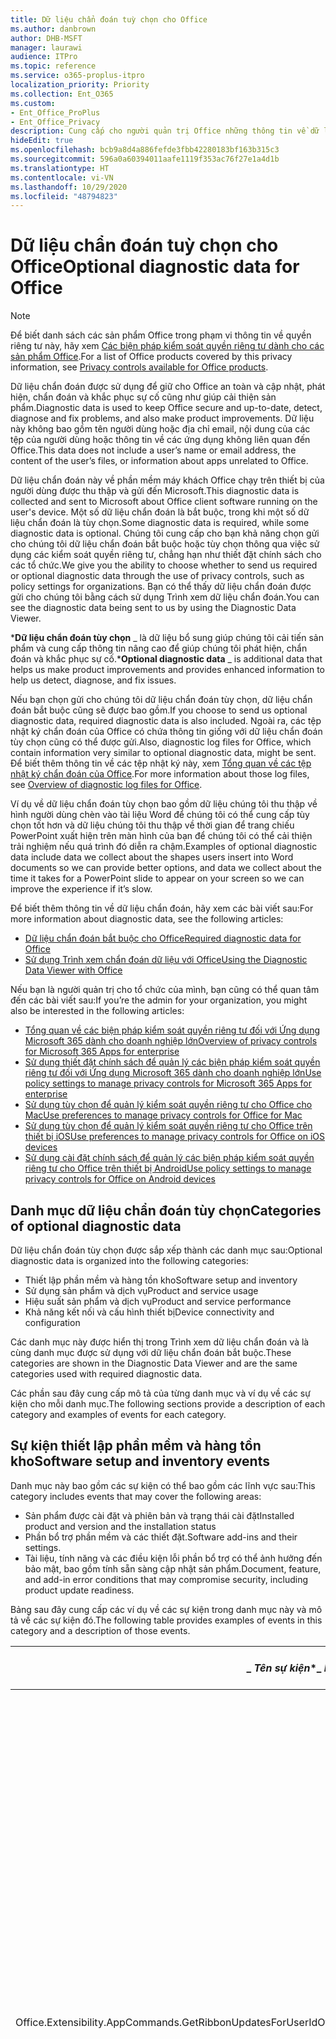 ```yaml
---
title: Dữ liệu chẩn đoán tuỳ chọn cho Office
ms.author: danbrown
author: DHB-MSFT
manager: laurawi
audience: ITPro
ms.topic: reference
ms.service: o365-proplus-itpro
localization_priority: Priority
ms.collection: Ent_O365
ms.custom:
- Ent_Office_ProPlus
- Ent_Office_Privacy
description: Cung cấp cho người quản trị Office những thông tin về dữ liệu chẩn đoán tùy chọn trong Office, bao gồm một số sự kiện ví dụ.
hideEdit: true
ms.openlocfilehash: bcb9a8d4a886fefde3fbb42280183bf163b315c3
ms.sourcegitcommit: 596a0a60394011aafe1119f353ac76f27e1a4d1b
ms.translationtype: HT
ms.contentlocale: vi-VN
ms.lasthandoff: 10/29/2020
ms.locfileid: "48794823"
---
```

# <a name="optional-diagnostic-data-for-office"></a><span data-ttu-id="0228f-103">Dữ liệu chẩn đoán tuỳ chọn cho Office</span><span class="sxs-lookup"><span data-stu-id="0228f-103">Optional diagnostic data for Office</span></span>

> [!NOTE]
> <span data-ttu-id="0228f-104">Để biết danh sách các sản phẩm Office trong phạm vi thông tin về quyền riêng tư này, hãy xem [Các biện pháp kiểm soát quyền riêng tư dành cho các sản phẩm Office](products-versions-privacy-controls.md).</span><span class="sxs-lookup"><span data-stu-id="0228f-104">For a list of Office products covered by this privacy information, see [Privacy controls available for Office products](products-versions-privacy-controls.md).</span></span>

<span data-ttu-id="0228f-105">Dữ liệu chẩn đoán được sử dụng để giữ cho Office an toàn và cập nhật, phát hiện, chẩn đoán và khắc phục sự cố cũng như giúp cải thiện sản phẩm.</span><span class="sxs-lookup"><span data-stu-id="0228f-105">Diagnostic data is used to keep Office secure and up-to-date, detect, diagnose and fix problems, and also make product improvements.</span></span> <span data-ttu-id="0228f-106">Dữ liệu này không bao gồm tên người dùng hoặc địa chỉ email, nội dung của các tệp của người dùng hoặc thông tin về các ứng dụng không liên quan đến Office.</span><span class="sxs-lookup"><span data-stu-id="0228f-106">This data does not include a user’s name or email address, the content of the user’s files, or information about apps unrelated to Office.</span></span>

<span data-ttu-id="0228f-107">Dữ liệu chẩn đoán này về phần mềm máy khách Office chạy trên thiết bị của người dùng được thu thập và gửi đến Microsoft.</span><span class="sxs-lookup"><span data-stu-id="0228f-107">This diagnostic data is collected and sent to Microsoft about Office client software running on the user's device.</span></span> <span data-ttu-id="0228f-108">Một số dữ liệu chẩn đoán là bắt buộc, trong khi một số dữ liệu chẩn đoán là tùy chọn.</span><span class="sxs-lookup"><span data-stu-id="0228f-108">Some diagnostic data is required, while some diagnostic data is optional.</span></span> <span data-ttu-id="0228f-109">Chúng tôi cung cấp cho bạn khả năng chọn gửi cho chúng tôi dữ liệu chẩn đoán bắt buộc hoặc tùy chọn thông qua việc sử dụng các kiểm soát quyền riêng tư, chẳng hạn như thiết đặt chính sách cho các tổ chức.</span><span class="sxs-lookup"><span data-stu-id="0228f-109">We give you the ability to choose whether to send us required or optional diagnostic data through the use of privacy controls, such as policy settings for organizations.</span></span> <span data-ttu-id="0228f-110">Bạn có thể thấy dữ liệu chẩn đoán được gửi cho chúng tôi bằng cách sử dụng Trình xem dữ liệu chẩn đoán.</span><span class="sxs-lookup"><span data-stu-id="0228f-110">You can see the diagnostic data being sent to us by using the Diagnostic Data Viewer.</span></span>

<span data-ttu-id="0228f-111">\***Dữ liệu chẩn đoán tùy chọn** _ là dữ liệu bổ sung giúp chúng tôi cải tiến sản phẩm và cung cấp thông tin nâng cao để giúp chúng tôi phát hiện, chẩn đoán và khắc phục sự cố.</span><span class="sxs-lookup"><span data-stu-id="0228f-111">\***Optional diagnostic data** _ is additional data that helps us make product improvements and provides enhanced information to help us detect, diagnose, and fix issues.</span></span>

<span data-ttu-id="0228f-112">Nếu bạn chọn gửi cho chúng tôi dữ liệu chẩn đoán tùy chọn, dữ liệu chẩn đoán bắt buộc cũng sẽ được bao gồm.</span><span class="sxs-lookup"><span data-stu-id="0228f-112">If you choose to send us optional diagnostic data, required diagnostic data is also included.</span></span> <span data-ttu-id="0228f-113">Ngoài ra, các tệp nhật ký chẩn đoán của Office có chứa thông tin giống với dữ liệu chẩn đoán tùy chọn cũng có thể được gửi.</span><span class="sxs-lookup"><span data-stu-id="0228f-113">Also, diagnostic log files for Office, which contain information very similar to optional diagnostic data, might be sent.</span></span> <span data-ttu-id="0228f-114">Để biết thêm thông tin về các tệp nhật ký này, xem [Tổng quan về các tệp nhật ký chẩn đoán của Office](https://support.microsoft.com/office/fba86aac-70dc-4858-ae1f-ec2034346cdf).</span><span class="sxs-lookup"><span data-stu-id="0228f-114">For more information about those log files, see [Overview of diagnostic log files for Office](https://support.microsoft.com/office/fba86aac-70dc-4858-ae1f-ec2034346cdf).</span></span>

<span data-ttu-id="0228f-115">Ví dụ về dữ liệu chẩn đoán tùy chọn bao gồm dữ liệu chúng tôi thu thập về hình người dùng chèn vào tài liệu Word để chúng tôi có thể cung cấp tùy chọn tốt hơn và dữ liệu chúng tôi thu thập về thời gian để trang chiếu PowerPoint xuất hiện trên màn hình của bạn để chúng tôi có thể cải thiện trải nghiệm nếu quá trình đó diễn ra chậm.</span><span class="sxs-lookup"><span data-stu-id="0228f-115">Examples of optional diagnostic data include data we collect about the shapes users insert into Word documents so we can provide better options, and data we collect about the time it takes for a PowerPoint slide to appear on your screen so we can improve the experience if it’s slow.</span></span>

<span data-ttu-id="0228f-116">Để biết thêm thông tin về dữ liệu chẩn đoán, hãy xem các bài viết sau:</span><span class="sxs-lookup"><span data-stu-id="0228f-116">For more information about diagnostic data, see the following articles:</span></span>

- [<span data-ttu-id="0228f-117">Dữ liệu chẩn đoán bắt buộc cho Office</span><span class="sxs-lookup"><span data-stu-id="0228f-117">Required diagnostic data for Office</span></span>](required-diagnostic-data.md)
- [<span data-ttu-id="0228f-118">Sử dụng Trình xem chẩn đoán dữ liệu với Office</span><span class="sxs-lookup"><span data-stu-id="0228f-118">Using the Diagnostic Data Viewer with Office</span></span>](https://support.microsoft.com/office/cf761ce9-d805-4c60-a339-4e07f3182855)

<span data-ttu-id="0228f-119">Nếu bạn là người quản trị cho tổ chức của mình, bạn cũng có thể quan tâm đến các bài viết sau:</span><span class="sxs-lookup"><span data-stu-id="0228f-119">If you’re the admin for your organization, you might also be interested in the following articles:</span></span>

- [<span data-ttu-id="0228f-120">Tổng quan về các biện pháp kiểm soát quyền riêng tư đối với Ứng dụng Microsoft 365 dành cho doanh nghiệp lớn</span><span class="sxs-lookup"><span data-stu-id="0228f-120">Overview of privacy controls for Microsoft 365 Apps for enterprise</span></span>](overview-privacy-controls.md)
- [<span data-ttu-id="0228f-121">Sử dụng thiết đặt chính sách để quản lý các biện pháp kiểm soát quyền riêng tư đối với Ứng dụng Microsoft 365 dành cho doanh nghiệp lớn</span><span class="sxs-lookup"><span data-stu-id="0228f-121">Use policy settings to manage privacy controls for Microsoft 365 Apps for enterprise</span></span>](manage-privacy-controls.md)
- [<span data-ttu-id="0228f-122">Sử dụng tùy chọn để quản lý kiểm soát quyền riêng tư cho Office cho Mac</span><span class="sxs-lookup"><span data-stu-id="0228f-122">Use preferences to manage privacy controls for Office for Mac</span></span>](mac-privacy-preferences.md)
- [<span data-ttu-id="0228f-123">Sử dụng tùy chọn để quản lý kiểm soát quyền riêng tư cho Office trên thiết bị iOS</span><span class="sxs-lookup"><span data-stu-id="0228f-123">Use preferences to manage privacy controls for Office on iOS devices</span></span>](ios-privacy-preferences.md)
- [<span data-ttu-id="0228f-124">Sử dụng cài đặt chính sách để quản lý các biện pháp kiểm soát quyền riêng tư cho Office trên thiết bị Android</span><span class="sxs-lookup"><span data-stu-id="0228f-124">Use policy settings to manage privacy controls for Office on Android devices</span></span>](android-privacy-controls.md)

## <a name="categories-of-optional-diagnostic-data"></a><span data-ttu-id="0228f-125">Danh mục dữ liệu chẩn đoán tùy chọn</span><span class="sxs-lookup"><span data-stu-id="0228f-125">Categories of optional diagnostic data</span></span>

<span data-ttu-id="0228f-126">Dữ liệu chẩn đoán tùy chọn được sắp xếp thành các danh mục sau:</span><span class="sxs-lookup"><span data-stu-id="0228f-126">Optional diagnostic data is organized into the following categories:</span></span>

- <span data-ttu-id="0228f-127">Thiết lập phần mềm và hàng tồn kho</span><span class="sxs-lookup"><span data-stu-id="0228f-127">Software setup and inventory</span></span>
- <span data-ttu-id="0228f-128">Sử dụng sản phẩm và dịch vụ</span><span class="sxs-lookup"><span data-stu-id="0228f-128">Product and service usage</span></span>
- <span data-ttu-id="0228f-129">Hiệu suất sản phẩm và dịch vụ</span><span class="sxs-lookup"><span data-stu-id="0228f-129">Product and service performance</span></span>
- <span data-ttu-id="0228f-130">Khả năng kết nối và cấu hình thiết bị</span><span class="sxs-lookup"><span data-stu-id="0228f-130">Device connectivity and configuration</span></span>

<span data-ttu-id="0228f-131">Các danh mục này được hiển thị trong Trình xem dữ liệu chẩn đoán và là cùng danh mục được sử dụng với dữ liệu chẩn đoán bắt buộc.</span><span class="sxs-lookup"><span data-stu-id="0228f-131">These categories are shown in the Diagnostic Data Viewer and are the same categories used with required diagnostic data.</span></span>

<span data-ttu-id="0228f-132">Các phần sau đây cung cấp mô tả của từng danh mục và ví dụ về các sự kiện cho mỗi danh mục.</span><span class="sxs-lookup"><span data-stu-id="0228f-132">The following sections provide a description of each category and examples of events for each category.</span></span>

## <a name="software-setup-and-inventory-events"></a><span data-ttu-id="0228f-133">Sự kiện thiết lập phần mềm và hàng tồn kho</span><span class="sxs-lookup"><span data-stu-id="0228f-133">Software setup and inventory events</span></span>

<span data-ttu-id="0228f-134">Danh mục này bao gồm các sự kiện có thể bao gồm các lĩnh vực sau:</span><span class="sxs-lookup"><span data-stu-id="0228f-134">This category includes events that may cover the following areas:</span></span>

- <span data-ttu-id="0228f-135">Sản phẩm được cài đặt và phiên bản và trạng thái cài đặt</span><span class="sxs-lookup"><span data-stu-id="0228f-135">Installed product and version and the installation status</span></span>
- <span data-ttu-id="0228f-136">Phần bổ trợ phần mềm và các thiết đặt.</span><span class="sxs-lookup"><span data-stu-id="0228f-136">Software add-ins and their settings.</span></span>
- <span data-ttu-id="0228f-137">Tài liệu, tính năng và các điều kiện lỗi phần bổ trợ có thể ảnh hưởng đến bảo mật, bao gồm tính sẵn sàng cập nhật sản phẩm.</span><span class="sxs-lookup"><span data-stu-id="0228f-137">Document, feature, and add-in error conditions that may compromise security, including product update readiness.</span></span>

<span data-ttu-id="0228f-138">Bảng sau đây cung cấp các ví dụ về các sự kiện trong danh mục này và mô tả về các sự kiện đó.</span><span class="sxs-lookup"><span data-stu-id="0228f-138">The following table provides examples of events in this category and a description of those events.</span></span>

| <span data-ttu-id="0228f-139">_ *Tên sự kiện*\*</span><span class="sxs-lookup"><span data-stu-id="0228f-139">_ *Event name*\*</span></span>   | <span data-ttu-id="0228f-140">**Mô tả sự kiện**</span><span class="sxs-lookup"><span data-stu-id="0228f-140">**Event description**</span></span>  |
| ---- | ---- |
| <span data-ttu-id="0228f-141">Office.Extensibility.AppCommands.GetRibbonUpdatesForUserId</span><span class="sxs-lookup"><span data-stu-id="0228f-141">Office.Extensibility.AppCommands.GetRibbonUpdatesForUserId</span></span> | <span data-ttu-id="0228f-142">Sự kiện này cho biết liệu Word có cập nhật thành công dải băng trong Giao diện người dùng Word hay không khi người dùng thay đổi danh tính của họ.</span><span class="sxs-lookup"><span data-stu-id="0228f-142">This event indicates whether Word successfully updates the Ribbon in the Word User Interface when the user changes their identity.</span></span> <span data-ttu-id="0228f-143">Chúng tôi sử dụng sự kiện này để phát hiện thiết lập không chính xác và các sự cố khác ảnh hưởng đến giao diện người dùng Office.</span><span class="sxs-lookup"><span data-stu-id="0228f-143">We use this event to detect incorrect setup and other issues that would affect the Office user interface.</span></span> |
| <span data-ttu-id="0228f-144">Office.Extensibility.AppCommands.AppCmdInstall</span><span class="sxs-lookup"><span data-stu-id="0228f-144">Office.Extensibility.AppCommands.AppCmdInstall</span></span>   | <span data-ttu-id="0228f-145">Sự kiện này cung cấp thông tin về phần bổ trợ Office mà người dùng đã cài đặt, bao gồm ID ứng dụng, bản dựng và phiên bản hệ điều hành, thành công của bản cài đặt và thời gian cài đặt.</span><span class="sxs-lookup"><span data-stu-id="0228f-145">This event provides information about the Office add-in that the user has installed, including app ID, operating system build and version, success of installation, and duration of install.</span></span>  |

## <a name="product-and-service-usage-events"></a><span data-ttu-id="0228f-146">Sự kiện sử dụng sản phẩm và dịch vụ</span><span class="sxs-lookup"><span data-stu-id="0228f-146">Product and service usage events</span></span>

<span data-ttu-id="0228f-147">Danh mục này bao gồm các sự kiện có thể bao gồm các lĩnh vực sau:</span><span class="sxs-lookup"><span data-stu-id="0228f-147">This category includes events that may cover the following areas:</span></span>

- <span data-ttu-id="0228f-148">Thành công của chức năng ứng dụng.</span><span class="sxs-lookup"><span data-stu-id="0228f-148">Success of application functionality.</span></span> <span data-ttu-id="0228f-149">Giới hạn mở và đóng ứng dụng và tài liệu, chỉnh sửa tệp và chia sẻ tệp (cộng tác).</span><span class="sxs-lookup"><span data-stu-id="0228f-149">Limited to opening and closing of the application and documents, file editing, and file sharing (collaboration).</span></span>
- <span data-ttu-id="0228f-150">Xác định xem các sự kiện tính năng cụ thể đã xảy ra hay chưa, chẳng hạn như bắt đầu hoặc dừng và tính năng có đang hoạt động hay không.</span><span class="sxs-lookup"><span data-stu-id="0228f-150">Determination if specific feature events have occurred, such as start or stop, and if feature is running.</span></span>
- <span data-ttu-id="0228f-151">Các tính năng trợ năng của Office</span><span class="sxs-lookup"><span data-stu-id="0228f-151">Office accessibility features</span></span>

<span data-ttu-id="0228f-152">Bảng sau đây cung cấp các ví dụ về các sự kiện trong danh mục này và mô tả về các sự kiện đó.</span><span class="sxs-lookup"><span data-stu-id="0228f-152">The following table provides examples of events in this category and a description of those events.</span></span>

| <span data-ttu-id="0228f-153">**Tên sự kiện**</span><span class="sxs-lookup"><span data-stu-id="0228f-153">**Event name**</span></span>   | <span data-ttu-id="0228f-154">**Mô tả sự kiện**</span><span class="sxs-lookup"><span data-stu-id="0228f-154">**Event description**</span></span>  |
| ------ | ------- |
| <span data-ttu-id="0228f-155">Office.Word.Commanding.Highlight</span><span class="sxs-lookup"><span data-stu-id="0228f-155">Office.Word.Commanding.Highlight</span></span>  | <span data-ttu-id="0228f-156">Sự kiện này cho thấy Word đã thực thi lệnh để tô sáng văn bản.</span><span class="sxs-lookup"><span data-stu-id="0228f-156">This event indicates Word has executed the command to highlight text.</span></span> <span data-ttu-id="0228f-157">Chúng tôi sử dụng sự kiện này để phát hiện lỗi trong lệnh tô sáng văn bản.</span><span class="sxs-lookup"><span data-stu-id="0228f-157">We use this event to detect errors in the text-highlight command.</span></span>  |
| <span data-ttu-id="0228f-158">Office.Translator.AddInLoaded</span><span class="sxs-lookup"><span data-stu-id="0228f-158">Office.Translator.AddInLoaded</span></span>   | <span data-ttu-id="0228f-159">Thông báo hoạt động để chỉ ra rằng tính năng bộ dịch đã được tải và kết xuất thành công.</span><span class="sxs-lookup"><span data-stu-id="0228f-159">A heartbeat to indicate that the translator feature has been loaded and rendered successfully.</span></span>  |
| <span data-ttu-id="0228f-160">Office.Graphics.GVizInsertShape</span><span class="sxs-lookup"><span data-stu-id="0228f-160">Office.Graphics.GVizInsertShape</span></span> |<span data-ttu-id="0228f-161">Theo dõi việc sử dụng tính năng Chèn Hình trong Word và cũng báo cáo chi tiết về các loại hình được chèn và từ nguồn nào.</span><span class="sxs-lookup"><span data-stu-id="0228f-161">Tracks the usage of the Insert Shape feature in Word and also reports details of types of shapes inserted and from which source.</span></span>| 
| <span data-ttu-id="0228f-162">Office.PowerPoint.PPT.Desktop.SummaryZoomInsertionRule</span><span class="sxs-lookup"><span data-stu-id="0228f-162">Office.PowerPoint.PPT.Desktop.SummaryZoomInsertionRule</span></span>   | <span data-ttu-id="0228f-163">Sự kiện này xác định xem có bất kỳ phần nào trong tài liệu hay không khi người dùng đang chèn Thu phóng Tóm tắt và nếu người dùng chọn xóa các phần hiện có.</span><span class="sxs-lookup"><span data-stu-id="0228f-163">This event determines if there are any sections present in a document when the user is inserting Summary Zoom and if the user chooses to delete existing sections.</span></span> |
| <span data-ttu-id="0228f-164">Office.Security.SecureReaderHost.ProtectedViewValidation</span><span class="sxs-lookup"><span data-stu-id="0228f-164">Office.Security.SecureReaderHost.ProtectedViewValidation</span></span> | <span data-ttu-id="0228f-165">Theo dõi thời điểm và lý do tại sao tệp được mở trong Dạng xem được bảo vệ.</span><span class="sxs-lookup"><span data-stu-id="0228f-165">Tracks when and why a file is opened in Protected View.</span></span> <span data-ttu-id="0228f-166">Được sử dụng để chẩn đoán các điều kiện mà trong đó Chế độ xem được bảo vệ có thể không được kích hoạt chính xác để đảm bảo tính năng này hoạt động tốt.</span><span class="sxs-lookup"><span data-stu-id="0228f-166">Used to diagnose conditions where Protected View may not be correctly triggered to ensure the feature is working properly.</span></span> |

## <a name="product-and-service-performance-events"></a><span data-ttu-id="0228f-167">Sự kiện hiệu suất sản phẩm và dịch vụ</span><span class="sxs-lookup"><span data-stu-id="0228f-167">Product and service performance events</span></span>

<span data-ttu-id="0228f-168">Danh mục này bao gồm các sự kiện có thể bao gồm các lĩnh vực sau:</span><span class="sxs-lookup"><span data-stu-id="0228f-168">This category includes events that may cover the following areas:</span></span>

- <span data-ttu-id="0228f-169">Ứng dụng không mong muốn thoát (sự cố) và trạng thái của ứng dụng khi điều đó xảy ra.</span><span class="sxs-lookup"><span data-stu-id="0228f-169">Unexpected application exits (crashes) and the state of the application when that happens.</span></span>
- <span data-ttu-id="0228f-170">Thời gian phản hồi hoặc hiệu suất kém cho các tình huống như ứng dụng khởi động hoặc mở tệp.</span><span class="sxs-lookup"><span data-stu-id="0228f-170">Poor response time or performance for scenarios such as application start up or opening a file.</span></span>
- <span data-ttu-id="0228f-171">Lỗi về chức năng của một tính năng hoặc trải nghiệm người dùng.</span><span class="sxs-lookup"><span data-stu-id="0228f-171">Errors in functionality of a feature or user experience.</span></span>

<span data-ttu-id="0228f-172">Bảng sau đây cung cấp các ví dụ về các sự kiện trong danh mục này và mô tả về các sự kiện đó.</span><span class="sxs-lookup"><span data-stu-id="0228f-172">The following table provides examples of events in this category and a description of those events.</span></span>

| <span data-ttu-id="0228f-173">**Tên sự kiện**</span><span class="sxs-lookup"><span data-stu-id="0228f-173">**Event name**</span></span>    | <span data-ttu-id="0228f-174">**Mô tả sự kiện**</span><span class="sxs-lookup"><span data-stu-id="0228f-174">**Event description**</span></span>   |
| --------------- | -------------- |
| <span data-ttu-id="0228f-175">Office.Word.Word.CoreSaveTime100ns</span><span class="sxs-lookup"><span data-stu-id="0228f-175">Office.Word.Word.CoreSaveTime100ns</span></span>     | <span data-ttu-id="0228f-176">Sự kiện này ghi lại hiệu suất của hoạt động lưu tài liệu bằng Word.</span><span class="sxs-lookup"><span data-stu-id="0228f-176">This event logs the performance of a document save activity by Word.</span></span> <span data-ttu-id="0228f-177">Chúng tôi sử dụng sự kiện này để phát hiện lỗi và các vấn đề về hiệu suất trong hoạt động lưu tài liệu Word.</span><span class="sxs-lookup"><span data-stu-id="0228f-177">We use this event to detect errors and performance issues in the Word save document activity.</span></span>|
| <span data-ttu-id="0228f-178">Office.Identity.SignInForWamAccountAad</span><span class="sxs-lookup"><span data-stu-id="0228f-178">Office.Identity.SignInForWamAccountAad</span></span>  | <span data-ttu-id="0228f-179">Sự kiện này được gửi khi người dùng đăng nhập vào tài khoản Active Directory Azure với thư viện Trình quản lý tài khoản web (WAM).</span><span class="sxs-lookup"><span data-stu-id="0228f-179">This event is sent when a user is signed in to an Azure Active Directory account with Web Account Manager (WAM) library.</span></span> <span data-ttu-id="0228f-180">Sự kiện này sẽ gửi siêu dữ liệu như AppName, AppVersion và ErrorCode nếu sự kiện không thành công.</span><span class="sxs-lookup"><span data-stu-id="0228f-180">This event sends metadata such as AppName, AppVersion, and ErrorCode if the event failed.</span></span> |
| <span data-ttu-id="0228f-181">Office.PowerPoint.PPT.Desktop.FileOpen.FirstSlideMasterThumbnailRenderTime</span><span class="sxs-lookup"><span data-stu-id="0228f-181">Office.PowerPoint.PPT.Desktop.FileOpen.FirstSlideMasterThumbnailRenderTime</span></span> | <span data-ttu-id="0228f-182">Sự kiện này thu thập khoảng thời gian cần thiết để hiển thị hình thu nhỏ chính của trang chiếu đầu tiên trong PowerPoint.</span><span class="sxs-lookup"><span data-stu-id="0228f-182">This event collects the length of time it takes to render the first slide master thumbnail in PowerPoint.</span></span>  |
| <span data-ttu-id="0228f-183">Office.Extensibility.Diagnostics</span><span class="sxs-lookup"><span data-stu-id="0228f-183">Office.Extensibility.Diagnostics</span></span>   | <span data-ttu-id="0228f-184">Sự kiện này cung cấp thông tin chẩn đoán chung cho các phần bổ trợ Office, chẳng hạn như báo cáo sự cố để gỡ lỗi.</span><span class="sxs-lookup"><span data-stu-id="0228f-184">This event provides general diagnostic information for Office add-ins, such as crash reports for debugging.</span></span>|

## <a name="device-connectivity-and-configuration-events"></a><span data-ttu-id="0228f-185">Sự kiện khả năng kết nối và cấu hình</span><span class="sxs-lookup"><span data-stu-id="0228f-185">Device connectivity and configuration events</span></span>

<span data-ttu-id="0228f-186">Danh mục này bao gồm các sự kiện có thể bao gồm các lĩnh vực sau:</span><span class="sxs-lookup"><span data-stu-id="0228f-186">This category includes events that may cover the following areas:</span></span>

- <span data-ttu-id="0228f-187">Trạng thái kết nối mạng và cài đặt thiết bị, chẳng hạn như bộ nhớ.</span><span class="sxs-lookup"><span data-stu-id="0228f-187">Network connection state and device settings, such as memory.</span></span>

<span data-ttu-id="0228f-188">Bảng sau đây cung cấp các ví dụ về các sự kiện trong danh mục này và mô tả về các sự kiện đó.</span><span class="sxs-lookup"><span data-stu-id="0228f-188">The following table provides examples of events in this category and a description of those events.</span></span>

| <span data-ttu-id="0228f-189">**Tên sự kiện**</span><span class="sxs-lookup"><span data-stu-id="0228f-189">**Event name**</span></span>                    | <span data-ttu-id="0228f-190">**Mô tả sự kiện**</span><span class="sxs-lookup"><span data-stu-id="0228f-190">**Event description**</span></span>                                                                                                                                                     |
| ------ | ----- |
| <span data-ttu-id="0228f-191">Office.Graphics.ArtViewValidate</span><span class="sxs-lookup"><span data-stu-id="0228f-191">Office.Graphics.ArtViewValidate</span></span> | <span data-ttu-id="0228f-192">Sự kiện này ghi lại xác nhận kết quả của Chế độ xem đồ họa hỗ trợ Giao diện người dùng đồ họa.</span><span class="sxs-lookup"><span data-stu-id="0228f-192">This event logs validation the results of Graphics View that supports Graphics User Interface.</span></span> <span data-ttu-id="0228f-193">Chúng tôi sử dụng sự kiện này để thu thập dữ liệu sử dụng và lỗi về kết xuất đồ họa.</span><span class="sxs-lookup"><span data-stu-id="0228f-193">We use the event to collect usage and error data about graphics rendering.</span></span> |
| <span data-ttu-id="0228f-194">Office.Graphics.ARCExceptionScope</span><span class="sxs-lookup"><span data-stu-id="0228f-194">Office.Graphics.ARCExceptionScope</span></span> | <span data-ttu-id="0228f-195">Sự kiện này theo dõi các lỗi kết xuất bắt nguồn từ công cụ kết xuất.</span><span class="sxs-lookup"><span data-stu-id="0228f-195">This event tracks rendering failures coming from the rendering engine.</span></span> |
| <span data-ttu-id="0228f-196">Office.Extensibility.ODPLatency</span><span class="sxs-lookup"><span data-stu-id="0228f-196">Office.Extensibility.ODPLatency</span></span>   | <span data-ttu-id="0228f-197">Sự kiện này cung cấp thông tin về tốc độ và kết nối mạng của người dùng.</span><span class="sxs-lookup"><span data-stu-id="0228f-197">This event provides information about the user’s network connection and speed.</span></span>     |

